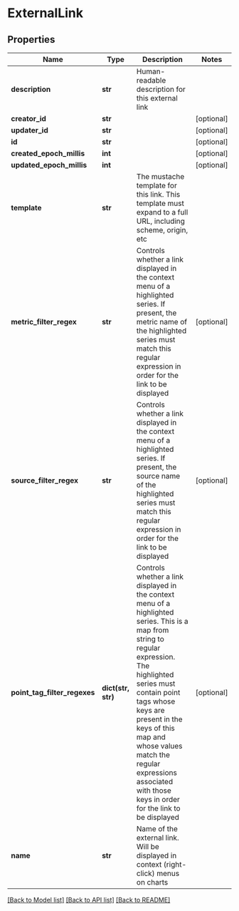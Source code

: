 # ExternalLink

## Properties
Name | Type | Description | Notes
------------ | ------------- | ------------- | -------------
**description** | **str** | Human-readable description for this external link | 
**creator_id** | **str** |  | [optional] 
**updater_id** | **str** |  | [optional] 
**id** | **str** |  | [optional] 
**created_epoch_millis** | **int** |  | [optional] 
**updated_epoch_millis** | **int** |  | [optional] 
**template** | **str** | The mustache template for this link.  This template must expand to a full URL, including scheme, origin, etc | 
**metric_filter_regex** | **str** | Controls whether a link displayed in the context menu of a highlighted series.  If present, the metric name of the highlighted series must match this regular expression in order for the link to be displayed | [optional] 
**source_filter_regex** | **str** | Controls whether a link displayed in the context menu of a highlighted series.  If present, the source name of the highlighted series must match this regular expression in order for the link to be displayed | [optional] 
**point_tag_filter_regexes** | **dict(str, str)** | Controls whether a link displayed in the context menu of a highlighted series.  This is a map from string to regular expression. The highlighted series must contain point tags whose keys are present in the keys of this map and whose values match the regular expressions associated with those keys in order for the link to be displayed | [optional] 
**name** | **str** | Name of the external link.  Will be displayed in context (right-click) menus on charts | 

[[Back to Model list]](../README.md#documentation-for-models) [[Back to API list]](../README.md#documentation-for-api-endpoints) [[Back to README]](../README.md)



